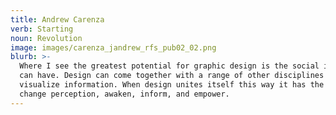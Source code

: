```yaml
---
title: Andrew Carenza
verb: Starting
noun: Revolution
image: images/carenza_jandrew_rfs_pub02_02.png
blurb: >-
  Where I see the greatest potential for graphic design is the social impact it
  can have. Design can come together with a range of other disciplines to
  visualize information. When design unites itself this way it has the power to
  change perception, awaken, inform, and empower.
---
```

